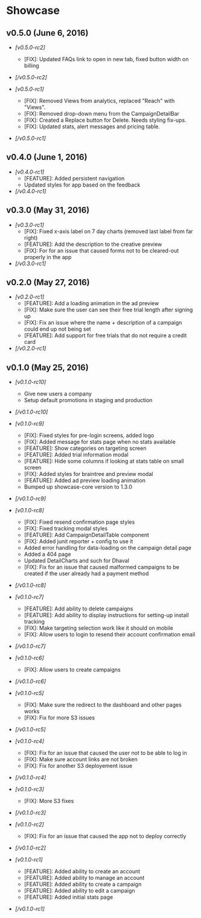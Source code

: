 # Showcase

## v0.5.0 (June 6, 2016)
* *[v0.5.0-rc2]*
  * [FIX]: Updated FAQs link to open in new tab, fixed button width on billing
* *[/v0.5.0-rc2]*

* *[v0.5.0-rc1]*
  * [FIX]: Removed Views from analytics, replaced "Reach" with "Views".
  * [FIX]: Removed drop-down menu from the CampaignDetailBar
  * [FIX]: Created a Replace button for Delete.  Needs styling fix-ups.
  * [FIX]: Updated stats, alert messages and pricing table.
* *[/v0.5.0-rc1]*

## v0.4.0 (June 1, 2016)
* *[v0.4.0-rc1]*
  * [FEATURE]: Added persistent navigation
  * Updated styles for app based on the feedback
* *[/v0.4.0-rc1]*

## v0.3.0 (May 31, 2016)
* *[v0.3.0-rc1]*
  * [FIX]: Fixed x-axis label on 7 day charts (removed last label from far right)
  * [FEATURE]: Add the description to the creative preview
  * [FIX]: For for an issue that caused forms not to be cleared-out
    properly in the app
* *[/v0.3.0-rc1]*

## v0.2.0 (May 27, 2016)
* *[v0.2.0-rc1]*
  * [FEATURE]: Add a loading animation in the ad preview
  * [FIX]: Make sure the user can see their free trial length after
    signing up
  * [FIX]: Fix an issue where the name + description of a campaign could
    end up not being set
  * [FEATURE]: Add support for free trials that do not require a credit
    card
* *[/v0.2.0-rc1]*

## v0.1.0 (May 25, 2016)
* *[v0.1.0-rc10]*
  * Give new users a company
  * Setup default promotions in staging and production
* *[/v0.1.0-rc10]*

* *[v0.1.0-rc9]*
  * [FIX]: Fixed styles for pre-login screens, added logo
  * [FIX]: Added message for stats page when no stats available
  * [FEATURE]: Show categories on targeting screen
  * [FEATURE]: Added trial information modal
  * [FEATURE]: Hide some columns if looking at stats table on small screen
  * [FIX]: Added styles for braintree and preview modal
  * [FEATURE]: Added ad preview loading animation
  * Bumped up showcase-core version to 1.3.0
* *[/v0.1.0-rc9]*

* *[v0.1.0-rc8]*
  * [FIX]: Fixed resend confirmation page styles
  * [FIX]: Fixed tracking modal styles
  * [FEATURE]: Add CampaignDetailTable component
  * [FIX]: Added junit reporter + config to use it
  * Added error handling for data-loading on the campaign detail page
  * Added a 404 page
  * Updated DetailCharts and such for Dhaval
  * [FIX]: Fix for an issue that caused malformed campaigns to be
    created if the user already had a payment method
* *[/v0.1.0-rc8]*

* *[v0.1.0-rc7]*
  * [FEATURE]: Add ability to delete campaigns
  * [FEATURE]: Add ability to display instructions for setting-up
    install tracking
  * [FIX]: Make targeting selection work like it should on mobile
  * [FIX]: Allow users to login to resend their account confirmation
    email
* *[/v0.1.0-rc7]*

* *[v0.1.0-rc6]*
  * [FIX]: Allow users to create campaigns
* *[/v0.1.0-rc6]*

* *[v0.1.0-rc5]*
  * [FIX]: Make sure the redirect to the dashboard and other pages works
  * [FIX]: Fix for more S3 issues
* *[/v0.1.0-rc5]*

* *[v0.1.0-rc4]*
  * [FIX]: Fix for an issue that caused the user not to be able to log
    in
  * [FIX]: Make sure account links are not broken
  * [FIX]: Fix for another S3 deployement issue
* *[/v0.1.0-rc4]*

* *[v0.1.0-rc3]*
  * [FIX]: More S3 fixes
* *[/v0.1.0-rc3]*

* *[v0.1.0-rc2]*
  * [FIX]: Fix for an issue that caused the app not to deploy correctly
* *[/v0.1.0-rc2]*

* *[v0.1.0-rc1]*
  * [FEATURE]: Added ability to create an account
  * [FEATURE]: Added ability to manage an account
  * [FEATURE]: Added ability to create a campaign
  * [FEATURE]: Added ability to edit a campaign
  * [FEATURE]: Added initial stats page
* *[/v0.1.0-rc1]*
